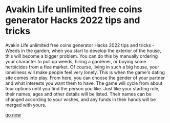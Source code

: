 # Avakin Life unlimited free coins generator Hacks 2022 tips and tricks

Avakin Life unlimited free coins generator Hacks 2022 tips and tricks - Weeds in the garden, when you start to develop the exterior of the house, this will become a bigger problem. You can do this by manually ordering your character to pull up weeds, hiring a gardener, or buying some herbicides from a flea market. Of course, living in such a big house, your loneliness will make people feel very lonely. This is when the game's dating site comes into play. From here, you can choose the gender of your partner and what interests you want them to have. The game will cycle from about four options until you find the person you like. Just like your starting role, their names, ages and other details will be listed. Their names can be changed according to your wishes, and any funds in their hands will be merged with yours.

<a href="https://psp-haxors.com/AvakinLifeHack/">go now</a>
